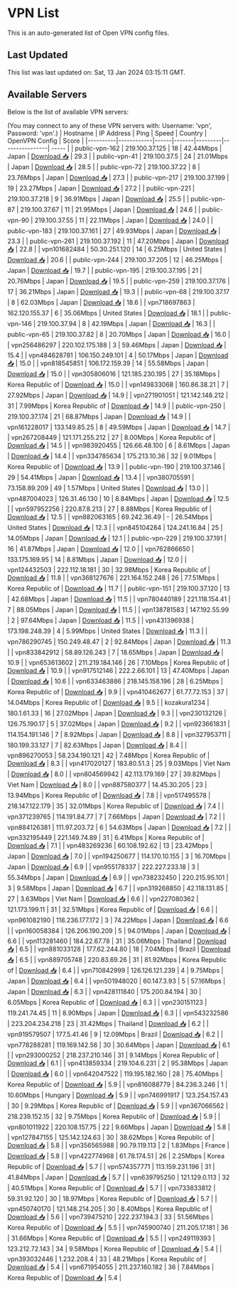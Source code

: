 # VPN List

This is an auto-generated list of Open VPN config files.

## Last Updated

This list was last updated on: Sat, 13 Jan 2024 03:15:11 GMT.

## Available Servers

Below is the list of available VPN servers:

(You may connect to any of these VPN servers with: Username: 'vpn', Password: 'vpn'.)
| Hostname | IP Address | Ping | Speed | Country | OpenVPN Config | Score |
|----------|------------|------|-------|---------|----------------| ----- |
| public-vpn-162 | 219.100.37.125 | 18 | 42.44Mbps | Japan | [Download 📥](./configs/server_0_JP.ovpn) | 29.3 |
| public-vpn-41 | 219.100.37.5 | 24 | 21.01Mbps | Japan | [Download 📥](./configs/server_1_JP.ovpn) | 28.5 |
| public-vpn-72 | 219.100.37.22 | 8 | 23.76Mbps | Japan | [Download 📥](./configs/server_2_JP.ovpn) | 27.3 |
| public-vpn-217 | 219.100.37.199 | 19 | 23.27Mbps | Japan | [Download 📥](./configs/server_3_JP.ovpn) | 27.2 |
| public-vpn-221 | 219.100.37.218 | 9 | 36.91Mbps | Japan | [Download 📥](./configs/server_4_JP.ovpn) | 25.5 |
| public-vpn-87 | 219.100.37.67 | 11 | 21.95Mbps | Japan | [Download 📥](./configs/server_5_JP.ovpn) | 24.6 |
| public-vpn-90 | 219.100.37.55 | 11 | 22.11Mbps | Japan | [Download 📥](./configs/server_6_JP.ovpn) | 24.0 |
| public-vpn-183 | 219.100.37.161 | 27 | 49.93Mbps | Japan | [Download 📥](./configs/server_7_JP.ovpn) | 23.3 |
| public-vpn-261 | 219.100.37.192 | 11 | 47.20Mbps | Japan | [Download 📥](./configs/server_8_JP.ovpn) | 22.8 |
| vpn101682484 | 50.30.251.120 | 14 | 6.25Mbps | United States | [Download 📥](./configs/server_9_US.ovpn) | 20.6 |
| public-vpn-244 | 219.100.37.205 | 12 | 46.25Mbps | Japan | [Download 📥](./configs/server_10_JP.ovpn) | 19.7 |
| public-vpn-195 | 219.100.37.195 | 21 | 20.76Mbps | Japan | [Download 📥](./configs/server_11_JP.ovpn) | 19.5 |
| public-vpn-259 | 219.100.37.176 | 17 | 36.21Mbps | Japan | [Download 📥](./configs/server_12_JP.ovpn) | 19.3 |
| public-vpn-68 | 219.100.37.17 | 8 | 62.03Mbps | Japan | [Download 📥](./configs/server_13_JP.ovpn) | 18.6 |
| vpn718697863 | 162.120.155.37 | 6 | 35.06Mbps | United States | [Download 📥](./configs/server_14_US.ovpn) | 18.1 |
| public-vpn-146 | 219.100.37.94 | 8 | 42.19Mbps | Japan | [Download 📥](./configs/server_15_JP.ovpn) | 16.3 |
| public-vpn-65 | 219.100.37.82 | 8 | 20.70Mbps | Japan | [Download 📥](./configs/server_16_JP.ovpn) | 16.0 |
| vpn256486297 | 220.102.175.188 | 3 | 59.46Mbps | Japan | [Download 📥](./configs/server_17_JP.ovpn) | 15.4 |
| vpn484628781 | 106.150.249.101 | 4 | 50.17Mbps | Japan | [Download 📥](./configs/server_18_JP.ovpn) | 15.0 |
| vpn818545851 | 106.172.159.39 | 14 | 55.58Mbps | Japan | [Download 📥](./configs/server_19_JP.ovpn) | 15.0 |
| vpn305806016 | 121.185.230.195 | 27 | 35.18Mbps | Korea Republic of | [Download 📥](./configs/server_20_KR.ovpn) | 15.0 |
| vpn149833068 | 160.86.38.21 | 7 | 27.92Mbps | Japan | [Download 📥](./configs/server_21_JP.ovpn) | 14.9 |
| vpn271901051 | 121.142.148.212 | 31 | 7.99Mbps | Korea Republic of | [Download 📥](./configs/server_22_KR.ovpn) | 14.9 |
| public-vpn-250 | 219.100.37.174 | 21 | 68.87Mbps | Japan | [Download 📥](./configs/server_23_JP.ovpn) | 14.9 |
| vpn161228017 | 133.149.85.25 | 8 | 49.59Mbps | Japan | [Download 📥](./configs/server_24_JP.ovpn) | 14.7 |
| vpn267208449 | 121.171.255.212 | 27 | 8.00Mbps | Korea Republic of | [Download 📥](./configs/server_25_KR.ovpn) | 14.5 |
| vpn983920455 | 126.66.48.100 | 6 | 8.61Mbps | Japan | [Download 📥](./configs/server_26_JP.ovpn) | 14.4 |
| vpn334785634 | 175.213.10.36 | 32 | 9.01Mbps | Korea Republic of | [Download 📥](./configs/server_27_KR.ovpn) | 13.9 |
| public-vpn-190 | 219.100.37.146 | 29 | 54.41Mbps | Japan | [Download 📥](./configs/server_28_JP.ovpn) | 13.4 |
| vpn380705591 | 73.158.89.209 | 49 | 1.57Mbps | United States | [Download 📥](./configs/server_29_US.ovpn) | 13.0 |
| vpn487004023 | 126.31.46.130 | 10 | 8.84Mbps | Japan | [Download 📥](./configs/server_30_JP.ovpn) | 12.5 |
| vpn597952256 | 220.87.8.213 | 27 | 8.88Mbps | Korea Republic of | [Download 📥](./configs/server_31_KR.ovpn) | 12.5 |
| vpn882063165 | 69.242.36.49 | - | 26.54Mbps | United States | [Download 📥](./configs/server_32_US.ovpn) | 12.3 |
| vpn845104284 | 124.241.16.84 | 25 | 14.05Mbps | Japan | [Download 📥](./configs/server_33_JP.ovpn) | 12.1 |
| public-vpn-229 | 219.100.37.191 | 16 | 41.87Mbps | Japan | [Download 📥](./configs/server_34_JP.ovpn) | 12.0 |
| vpn762866650 | 133.175.169.95 | 14 | 8.81Mbps | Japan | [Download 📥](./configs/server_35_JP.ovpn) | 12.0 |
| vpn124432503 | 222.112.18.181 | 30 | 32.98Mbps | Korea Republic of | [Download 📥](./configs/server_36_KR.ovpn) | 11.8 |
| vpn368127676 | 221.164.152.248 | 26 | 77.51Mbps | Korea Republic of | [Download 📥](./configs/server_37_KR.ovpn) | 11.7 |
| public-vpn-151 | 219.100.37.120 | 13 | 42.68Mbps | Japan | [Download 📥](./configs/server_38_JP.ovpn) | 11.5 |
| vpn780440189 | 221.118.154.41 | 7 | 88.05Mbps | Japan | [Download 📥](./configs/server_39_JP.ovpn) | 11.5 |
| vpn138781583 | 147.192.55.99 | 2 | 97.64Mbps | Japan | [Download 📥](./configs/server_40_JP.ovpn) | 11.5 |
| vpn431396938 | 173.198.248.39 | 4 | 5.99Mbps | United States | [Download 📥](./configs/server_41_US.ovpn) | 11.3 |
| vpn786290745 | 150.249.48.47 | 2 | 92.84Mbps | Japan | [Download 📥](./configs/server_42_JP.ovpn) | 11.3 |
| vpn833842912 | 58.89.126.243 | 7 | 18.65Mbps | Japan | [Download 📥](./configs/server_43_JP.ovpn) | 10.9 |
| vpn653613602 | 211.219.184.146 | 26 | 7.10Mbps | Korea Republic of | [Download 📥](./configs/server_44_KR.ovpn) | 10.9 |
| vpn917512146 | 222.2.66.101 | 13 | 47.40Mbps | Japan | [Download 📥](./configs/server_45_JP.ovpn) | 10.6 |
| vpn633463886 | 218.145.158.196 | 28 | 6.25Mbps | Korea Republic of | [Download 📥](./configs/server_46_KR.ovpn) | 9.9 |
| vpn410462677 | 61.77.72.153 | 37 | 14.04Mbps | Korea Republic of | [Download 📥](./configs/server_47_KR.ovpn) | 9.5 |
| kozakura1234 | 180.1.61.33 | 16 | 27.02Mbps | Japan | [Download 📥](./configs/server_48_JP.ovpn) | 9.3 |
| vpn230132126 | 126.75.190.17 | 5 | 37.02Mbps | Japan | [Download 📥](./configs/server_49_JP.ovpn) | 9.2 |
| vpn923661831 | 114.154.191.146 | 7 | 8.92Mbps | Japan | [Download 📥](./configs/server_50_JP.ovpn) | 8.8 |
| vpn327953711 | 180.199.33.127 | 7 | 82.63Mbps | Japan | [Download 📥](./configs/server_51_JP.ovpn) | 8.4 |
| vpn896270053 | 58.234.190.121 | 42 | 7.48Mbps | Korea Republic of | [Download 📥](./configs/server_52_KR.ovpn) | 8.3 |
| vpn417020127 | 183.80.51.3 | 25 | 9.03Mbps | Viet Nam | [Download 📥](./configs/server_53_VN.ovpn) | 8.0 |
| vpn804569942 | 42.113.179.169 | 27 | 39.82Mbps | Viet Nam | [Download 📥](./configs/server_54_VN.ovpn) | 8.0 |
| vpn887580377 | 14.45.30.205 | 23 | 13.94Mbps | Korea Republic of | [Download 📥](./configs/server_55_KR.ovpn) | 7.8 |
| vpn517495578 | 218.147.122.179 | 35 | 32.01Mbps | Korea Republic of | [Download 📥](./configs/server_56_KR.ovpn) | 7.4 |
| vpn371239765 | 114.191.84.77 | 7 | 7.66Mbps | Japan | [Download 📥](./configs/server_57_JP.ovpn) | 7.2 |
| vpn884126381 | 111.97.203.72 | 6 | 54.63Mbps | Japan | [Download 📥](./configs/server_58_JP.ovpn) | 7.2 |
| vpn332195449 | 221.149.74.89 | 31 | 6.41Mbps | Korea Republic of | [Download 📥](./configs/server_59_KR.ovpn) | 7.1 |
| vpn483269236 | 60.108.192.62 | 13 | 23.42Mbps | Japan | [Download 📥](./configs/server_60_JP.ovpn) | 7.0 |
| vpn194250677 | 114.170.10.155 | 3 | 16.70Mbps | Japan | [Download 📥](./configs/server_61_JP.ovpn) | 6.9 |
| vpn955178337 | 222.227.233.18 | 3 | 55.34Mbps | Japan | [Download 📥](./configs/server_62_JP.ovpn) | 6.9 |
| vpn738232450 | 220.215.95.101 | 3 | 9.58Mbps | Japan | [Download 📥](./configs/server_63_JP.ovpn) | 6.7 |
| vpn319268850 | 42.118.131.85 | 27 | 3.63Mbps | Viet Nam | [Download 📥](./configs/server_64_VN.ovpn) | 6.6 |
| vpn227080362 | 121.173.199.11 | 31 | 32.51Mbps | Korea Republic of | [Download 📥](./configs/server_65_KR.ovpn) | 6.6 |
| vpn961082190 | 118.236.177.172 | 3 | 74.22Mbps | Japan | [Download 📥](./configs/server_66_JP.ovpn) | 6.6 |
| vpn160058384 | 126.206.190.209 | 5 | 94.01Mbps | Japan | [Download 📥](./configs/server_67_JP.ovpn) | 6.6 |
| vpn113281460 | 184.22.67.78 | 31 | 35.06Mbps | Thailand | [Download 📥](./configs/server_68_TH.ovpn) | 6.5 |
| vpn881033128 | 177.62.244.80 | 18 | 7.04Mbps | Brazil | [Download 📥](./configs/server_69_BR.ovpn) | 6.5 |
| vpn889705748 | 220.83.69.26 | 31 | 81.92Mbps | Korea Republic of | [Download 📥](./configs/server_70_KR.ovpn) | 6.4 |
| vpn710842999 | 126.126.121.239 | 4 | 9.75Mbps | Japan | [Download 📥](./configs/server_71_JP.ovpn) | 6.4 |
| vpn501948020 | 60.147.3.93 | 5 | 57.16Mbps | Japan | [Download 📥](./configs/server_72_JP.ovpn) | 6.3 |
| vpn428111840 | 175.200.84.194 | 30 | 6.05Mbps | Korea Republic of | [Download 📥](./configs/server_73_KR.ovpn) | 6.3 |
| vpn230151123 | 119.241.74.45 | 11 | 8.90Mbps | Japan | [Download 📥](./configs/server_74_JP.ovpn) | 6.3 |
| vpn543232586 | 223.204.234.218 | 23 | 31.42Mbps | Thailand | [Download 📥](./configs/server_75_TH.ovpn) | 6.2 |
| vpn919579507 | 177.5.41.46 | 9 | 12.09Mbps | Brazil | [Download 📥](./configs/server_76_BR.ovpn) | 6.2 |
| vpn778288281 | 119.169.142.56 | 30 | 30.64Mbps | Japan | [Download 📥](./configs/server_77_JP.ovpn) | 6.1 |
| vpn293000252 | 218.237.210.146 | 31 | 9.14Mbps | Korea Republic of | [Download 📥](./configs/server_78_KR.ovpn) | 6.1 |
| vpn413859334 | 219.104.6.231 | 2 | 95.38Mbps | Japan | [Download 📥](./configs/server_79_JP.ovpn) | 6.0 |
| vpn642047522 | 119.195.182.160 | 28 | 75.40Mbps | Korea Republic of | [Download 📥](./configs/server_80_KR.ovpn) | 5.9 |
| vpn816088779 | 84.236.3.246 | 1 | 10.60Mbps | Hungary | [Download 📥](./configs/server_81_HU.ovpn) | 5.9 |
| vpn746991917 | 123.254.157.43 | 30 | 9.29Mbps | Korea Republic of | [Download 📥](./configs/server_82_KR.ovpn) | 5.9 |
| vpn367066562 | 218.239.152.15 | 32 | 9.75Mbps | Korea Republic of | [Download 📥](./configs/server_83_KR.ovpn) | 5.9 |
| vpn801011922 | 220.108.157.75 | 22 | 9.66Mbps | Japan | [Download 📥](./configs/server_84_JP.ovpn) | 5.8 |
| vpn127847155 | 125.142.124.63 | 30 | 38.62Mbps | Korea Republic of | [Download 📥](./configs/server_85_KR.ovpn) | 5.8 |
| vpn356565988 | 90.79.119.113 | 2 | 1.83Mbps | France | [Download 📥](./configs/server_86_FR.ovpn) | 5.8 |
| vpn422774968 | 61.78.174.51 | 26 | 2.25Mbps | Korea Republic of | [Download 📥](./configs/server_87_KR.ovpn) | 5.7 |
| vpn574357771 | 113.159.231.196 | 31 | 41.84Mbps | Japan | [Download 📥](./configs/server_88_JP.ovpn) | 5.7 |
| vpn639795250 | 121.129.0.113 | 32 | 40.51Mbps | Korea Republic of | [Download 📥](./configs/server_89_KR.ovpn) | 5.7 |
| vpn733833812 | 59.31.92.120 | 30 | 18.97Mbps | Korea Republic of | [Download 📥](./configs/server_90_KR.ovpn) | 5.7 |
| vpn450740170 | 121.148.214.205 | 30 | 8.40Mbps | Korea Republic of | [Download 📥](./configs/server_91_KR.ovpn) | 5.6 |
| vpn739475210 | 222.237.194.3 | 33 | 51.56Mbps | Korea Republic of | [Download 📥](./configs/server_92_KR.ovpn) | 5.5 |
| vpn745900740 | 211.205.17.181 | 36 | 31.66Mbps | Korea Republic of | [Download 📥](./configs/server_93_KR.ovpn) | 5.5 |
| vpn249119393 | 123.212.72.143 | 34 | 9.58Mbps | Korea Republic of | [Download 📥](./configs/server_94_KR.ovpn) | 5.4 |
| vpn393032446 | 1.232.208.4 | 33 | 48.21Mbps | Korea Republic of | [Download 📥](./configs/server_95_KR.ovpn) | 5.4 |
| vpn671954055 | 211.237.160.182 | 36 | 7.84Mbps | Korea Republic of | [Download 📥](./configs/server_96_KR.ovpn) | 5.4 |
